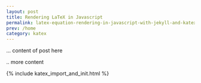 ```yaml
---
layout: post
title: Rendering LaTeX in Javascript
permalink: latex-equation-rendering-in-javascript-with-jekyll-and-katex
prev: /home
category: katex
---
```


... content of post here

<div class="equation" data-expr="\displaystyle P(x)=\frac{1}{\sigma\sqrt{2\pi}}e^{-\frac{(x-\mu)^2}{2\sigma ^2}}"></div>
.. more content

{% include katex_import_and_init.html %}